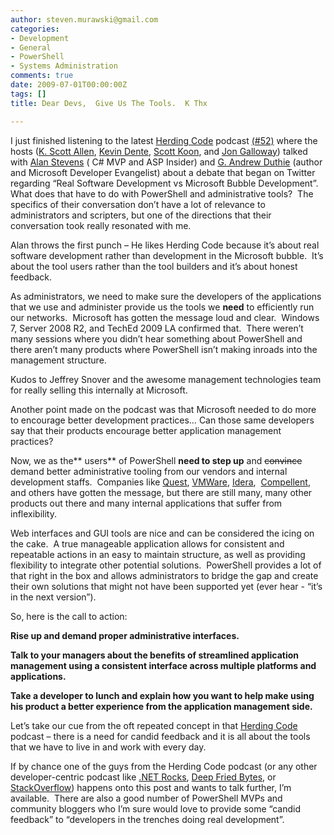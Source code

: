 ```yaml
---
author: steven.murawski@gmail.com
categories:
- Development
- General
- PowerShell
- Systems Administration
comments: true
date: 2009-07-01T00:00:00Z
tags: []
title: Dear Devs,  Give Us The Tools.  K Thx

---
```


I just finished listening to the latest <a href="http://herdingcode.com" target="_blank">Herding Code</a> podcast <a href="http://herdingcode.com/?p=191" target="_blank">(#52)</a> where the hosts (<a href="http://odetocode.com/" target="_blank">K. Scott Allen</a>, <a href="http://weblogs.asp.net/kdente" target="_blank">Kevin Dente</a>, <a href="http://lazycoder.com/" target="_blank">Scott Koon</a>, and <a href="http://weblogs.asp.net/jgalloway" target="_blank">Jon Galloway</a>) talked with <a href="http://netcave.org/" target="_blank">Alan Stevens</a> ( C# MVP and ASP Insider) and <a href="http://blogs.msdn.com/gduthie/" target="_blank">G. Andrew Duthie</a> (author and Microsoft Developer Evangelist) about a debate that began on Twitter regarding “Real Software Development vs Microsoft Bubble Development”.
What does that have to do with PowerShell and administrative tools?  The specifics of their conversation don’t have a lot of relevance to administrators and scripters, but one of the directions that their conversation took really resonated with me.



>

Alan throws the first punch – He likes Herding Code because it’s about real software development rather than development in the Microsoft bubble.  It’s about the tool users rather than the tool builders and it’s about honest feedback.





As administrators, we need to make sure the developers of the applications that we use and administer provide us the tools we **need** to efficiently run our networks.  Microsoft has gotten the message loud and clear.  Windows 7, Server 2008 R2, and TechEd 2009 LA confirmed that.  There weren’t many sessions where you didn’t hear something about PowerShell and there aren’t many products where PowerShell isn’t making inroads into the management structure.



Kudos to Jeffrey Snover and the awesome management technologies team for really selling this internally at Microsoft.



Another point made on the podcast was that Microsoft needed to do more to encourage better development practices… Can those same developers say that their products encourage better application management practices?



Now, we as the** users** of PowerShell **need to step up** and <span style="text-decoration: line-through;">convince</span> demand better administrative tooling from our vendors and internal development staffs.  Companies like <a href="http://www.quest.com/" target="_blank">Quest</a>, <a href="http://www.vmware.com/" target="_blank">VMWare</a>, <a href="http://www.idera.com/" target="_blank">Idera</a>,  <a href="http://www.compellent.com/" target="_blank">Compellent</a>, and others have gotten the message, but there are still many, many other products out there and many internal applications that suffer from inflexibility.



Web interfaces and GUI tools are nice and can be considered the icing on the cake.  A true manageable application allows for consistent and repeatable actions in an easy to maintain structure, as well as providing flexibility to integrate other potential solutions.  PowerShell provides a lot of that right in the box and allows administrators to bridge the gap and create their own solutions that might not have been supported yet (ever hear - “it’s in the next version”).



So, here is the call to action:



**Rise up and demand proper administrative interfaces.**



**Talk to your managers about the benefits of streamlined application management using a consistent interface across multiple platforms and applications.**



**Take a developer to lunch and explain how you want to help make using his product a better experience from the application management side.**



Let’s take our cue from the oft repeated concept in that <a href="http://herdingcode.com" target="_blank">Herding Code</a> podcast – there is a need for candid feedback and it is all about the tools that we have to live in and work with every day.



If by chance one of the guys from the Herding Code podcast (or any other developer-centric podcast like <a href="http://dotnetrocks.com/" target="_blank">.NET Rocks</a>, <a href="http://deepfriedbytes.com/" target="_blank">Deep Fried Bytes</a>, or <a href="http://blog.stackoverflow.com/" target="_blank">StackOverflow</a>) happens onto this post and wants to talk further, I’m available.  There are also a good number of PowerShell MVPs and community bloggers who I’m sure would love to provide some “candid feedback” to “developers in the trenches doing real development”.

